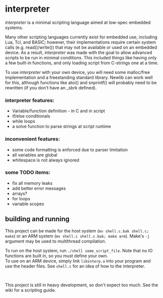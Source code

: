 # interpreter

*interpreter* is a minimal scripting language aimed at low-spec embedded systems. 

Many other scripting languages currently exist for embedded use, including Lua, Tcl, and BASIC; however, their implementations require certain system calls (e.g. read()/write()) that may not be available or used on an embedded device. As a result, *interpreter* was made with the goal to allow advanced scripts to be run in minimal conditions. This included things like having only a few built-in functions, and only loading script from C-strings one at a time.  
  
To use *interpreter* with your own device, you will need some malloc/free implementation and a freestanding standard library. Newlib can work well for this, although functions like atoi() and snprintf() will probably need to be rewritten (if you don't have an \_sbrk defined).  
  
### interpreter features:  
* Variable/function definition - in C and in script
* if/else conditionals
* while loops
* a solve function to parse strings at script runtime

### inconvenient features:  
* some code formatting is enforced due to parser limitation
* all variables are global
* whitespace is not always ignored

### some TODO items:  
* fix all memory leaks
* add better error messages
* arrays?
* for loops
* variable scopes

## building and running

This project can be made for the host system (```mv shell.c.bak shell.c; make```) or an ARM system (```mv shell.c shell.c.bak; make arm```). Make's ```-j``` argument may be used to multithread compilation.  
  
To run on the host system, run ```./shell some_script_file```. Note that no IO functions are built in, so you must define your own.  
To use on an ARM device, simply link ```libinterp.a``` into your program and use the header files. See ```shell.c``` for an idea of how to the interpreter.  

&nbsp;  

This project is still in heavy development, so don't expect too much. See the wiki for a scripting guide.
